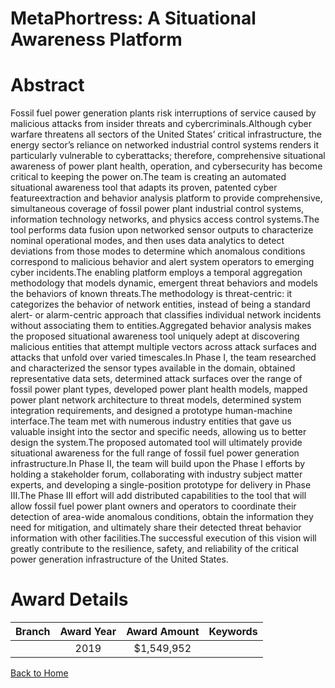 
MetaPhortress: A Situational Awareness Platform
===============================================

# Abstract


Fossil fuel power generation plants risk interruptions of service caused by malicious attacks from insider threats and cybercriminals.Although cyber warfare threatens all sectors of the United States’ critical infrastructure, the energy sector’s reliance on networked industrial control systems renders it particularly vulnerable to cyberattacks; therefore, comprehensive situational awareness of power plant health, operation, and cybersecurity has become critical to keeping the power on.The team is creating an automated situational awareness tool that adapts its proven, patented cyber featureextraction and behavior analysis platform to provide comprehensive, simultaneous coverage of fossil power plant industrial control systems, information technology networks, and physics access control systems.The tool performs data fusion upon networked sensor outputs to characterize nominal operational modes, and then uses data analytics to detect deviations from those modes to determine which anomalous conditions correspond to malicious behavior and alert system operators to emerging cyber incidents.The enabling platform employs a temporal aggregation methodology that models dynamic, emergent threat behaviors and models the behaviors of known threats.The methodology is threat-centric: it categorizes the behavior of network entities, instead of being a standard alert- or alarm-centric approach that classifies individual network incidents without associating them to entities.Aggregated behavior analysis makes the proposed situational awareness tool uniquely adept at discovering malicious entities that attempt multiple vectors across attack surfaces and attacks that unfold over varied timescales.In Phase I, the team researched and characterized the sensor types available in the domain, obtained representative data sets, determined attack surfaces over the range of fossil power plant types, developed power plant health models, mapped power plant network architecture to threat models, determined system integration requirements, and designed a prototype human-machine interface.The team met with numerous industry entities that gave us valuable insight into the sector and specific needs, allowing us to better design the system.The proposed automated tool will ultimately provide situational awareness for the full range of fossil fuel power generation infrastructure.In Phase II, the team will build upon the Phase I efforts by holding a stakeholder forum, collaborating with industry subject matter experts, and developing a single-position prototype for delivery in Phase III.The Phase III effort will add distributed capabilities to the tool that will allow fossil fuel power plant owners and operators to coordinate their detection of area-wide anomalous conditions, obtain the information they need for mitigation, and ultimately share their detected threat behavior information with other facilities.The successful execution of this vision will greatly contribute to the resilience, safety, and reliability of the critical power generation infrastructure of the United States.  

# Award Details

|Branch|Award Year|Award Amount|Keywords|
| :---: | :---: | :---: | :---: |
||2019|$1,549,952||
  
  


[Back to Home](https://github.com/chrischow/dod_sbir_awards#793)